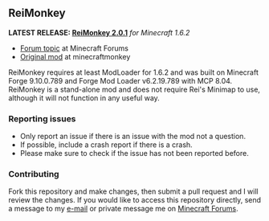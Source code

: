 ## ReiMonkey

**LATEST RELEASE: [ReiMonkey 2.0.1](https://github.com/TekkifyLife/ReiMonkey/releases/download/2.0.1/ReiMonkey.2.0.1.jar)** *for Minecraft 1.6.2*

* [Forum topic](http://www.minecraftforum.net/topic/1397908-152-reimonkey/) at Minecraft Forums  
* [Original mod](http://minecraftmonkey.wordpress.com/2012/04/24/reimonkey/) at minecraftmonkey

ReiMonkey requires at least ModLoader for 1.6.2 and was built on Minecraft Forge 9.10.0.789 and Forge Mod Loader
v6.2.19.789 with MCP 8.04. ReiMonkey is a stand-alone mod and does not require Rei's Minimap to use, although it
will not function in any useful way.

### Reporting issues

* Only report an issue if there is an issue with the mod not a question.
* If possible, include a crash report if there is a crash.
* Please make sure to check if the issue has not been reported before.

### Contributing
Fork this repository and make changes, then submit a pull request and I will review the changes. If you would like
to access this repository directly, send a message to my [e-mail](mailto:tekkifylife@outlook.com) or private message
me on [Minecraft Forums](http://www.minecraftforum.net/user/2156440-tekkifylife/).
